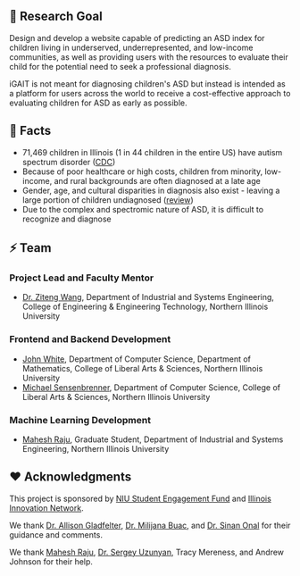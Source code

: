 ## 🔭 Research Goal
Design and develop a website capable of predicting an ASD index for children living in underserved, underrepresented, and low-income communities, as well as providing users with the resources to evaluate their child for the potential need to seek a professional diagnosis.​

iGAIT is not meant for diagnosing children's ASD but instead is intended as a platform for users across the world to receive a cost-effective approach to evaluating children for ASD as early as possible. 

## 🌱 Facts
- 71,469 children in Illinois (1 in 44 children in the entire US) have autism spectrum disorder ([CDC](https://www.cdc.gov/mmwr/volumes/72/ss/ss7202a1.htm?s_cid=ss7202a1_w))
- Because of poor healthcare or high costs, children from minority, low-income, and rural backgrounds are often diagnosed at a late age
- Gender, age, and cultural disparities in diagnosis also exist - leaving a large portion of children undiagnosed ([review](https://doi.org/10.31083/j.jin2202051%C2%A0))
- Due to the complex and spectromic nature of ASD, it is difficult to recognize and diagnose

## ⚡ Team
### Project Lead and Faculty Mentor
- [Dr. Ziteng Wang](https://www.niu.edu/ceet/about/directory/wang-ziteng.shtml), Department of Industrial and Systems Engineering, College of Engineering & Engineering Technology, Northern Illinois University

### Frontend and Backend Development
- [John White](https://www.linkedin.com/in/john-wallace-white), Department of Computer Science, Department of Mathematics, College of Liberal Arts & Sciences, Northern Illinois University​
- [Michael Sensenbrenner](https://www.linkedin.com/in/michael-sensenbrenner), Department of Computer Science, College of Liberal Arts & Sciences, Northern Illinois University​

### Machine Learning Development
- [Mahesh Raju](https://www.linkedin.com/in/mahesh-raju-981863222), Graduate Student, Department of Industrial and Systems Engineering, Northern Illinois University

## ❤️ Acknowledgments
This project is sponsored by [NIU Student Engagement Fund](https://www.niu.edu/engaged-learning/funding/undergrad-research-funding.shtml) and [Illinois Innovation Network](https://iin.uillinois.edu/).​

We thank [Dr. Allison Gladfelter](https://www.chhs.niu.edu/about/staff/gladfelter.shtml), [Dr. Milijana Buac](https://www.chhs.niu.edu/about/staff/buac.shtml), and [Dr. Sinan Onal](https://www.siue.edu/engineering/industrial-engineering/faculty-staff/onal.shtml) for their guidance and comments.​

We thank [Mahesh Raju](https://www.linkedin.com/in/mahesh-raju-981863222), [Dr. Sergey Uzunyan](https://www.niu.edu/clas/nicadd/about/staff/uzunyan.shtml), Tracy Mereness, and Andrew Johnson for their help.
<!--
**igait-niu/igait-niu** is a ✨ _special_ ✨ repository because its `README.md` (this file) appears on your GitHub profile.

Here are some ideas to get you started:

- 🔭 I’m currently working on ...
- 🌱 I’m currently learning ...
- 👯 I’m looking to collaborate on ...
- 🤔 I’m looking for help with ...
- 💬 Ask me about ...
- 📫 How to reach me: ...
- 😄 Pronouns: ...
- ⚡ Fun fact: ...
-->
